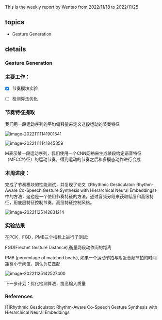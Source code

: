 This is the weekly report by Wentao from 2022/11/18 to  2022/11/25

## topics

- Gesture Generation

## details



### **Gesture Generation**

### 主要工作：

- [x] 节奏模块实验
- [ ] 检测算法优化



### 节奏特征提取

我们用一段运动序列的平均偏移量来定义这段运动的节奏特征

![image-20221111141901541](C:\Users\41885\AppData\Roaming\Typora\typora-user-images\image-20221111141901541.png)



![image-20221111141845359](C:\Users\41885\AppData\Roaming\Typora\typora-user-images\image-20221111141845359.png)



M表示某一段运动序列，我们使用一个CNN网络来生成某段给定语音特征（MFCC特征）的运动节奏，得到运动的节奏之后和多模态动作进行合成



### 本周进度：

完成了节奏模块的性能测试，并复现了论文《Rhythmic Gesticulator: Rhythm-Aware Co-Speech Gesture Synthesis with Hierarchical Neural Embeddings》中的方法，这也是一个使用节奏特征的方法，通过音频分段来获取低层和高级特征，用底层特征控制节奏，高层特征控制风格。



![image-20221125142831214](C:\Users\41885\AppData\Roaming\Typora\typora-user-images\image-20221125142831214.png)



### 实验结果

在PCK，FGD，PMB三个指标上进行了测试:



FGD(Fréchet Gesture Distance),衡量两段动作间的距离

PMB (percentage of matched beats), 如果一个运动节拍与附近音频节拍的时间距离小于阈值，则认为它匹配

![image-20221125142527400](C:\Users\41885\AppData\Roaming\Typora\typora-user-images\image-20221125142527400.png)



下一步计划：优化检测算法，提高输入质量





### References

[1]Rhythmic Gesticulator: Rhythm-Aware Co-Speech Gesture Synthesis with Hierarchical Neural Embeddings

